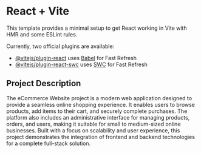 # React + Vite

This template provides a minimal setup to get React working in Vite with HMR and some ESLint rules.

Currently, two official plugins are available:

- [@vitejs/plugin-react](https://github.com/vitejs/vite-plugin-react/blob/main/packages/plugin-react/README.md) uses [Babel](https://babeljs.io/) for Fast Refresh
- [@vitejs/plugin-react-swc](https://github.com/vitejs/vite-plugin-react-swc) uses [SWC](https://swc.rs/) for Fast Refresh
## Project Description
The eCommerce Website project is a modern web application designed to provide a seamless online shopping experience. It enables users to browse products, add items to their cart, and securely complete purchases. The platform also includes an administrative interface for managing products, orders, and users, making it suitable for small to medium-sized online businesses. Built with a focus on scalability and user experience, this project demonstrates the integration of frontend and backend technologies for a complete full-stack solution.
